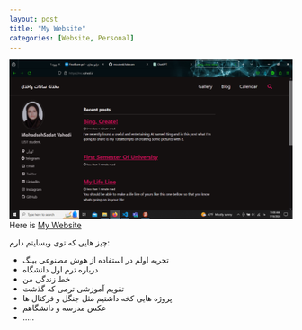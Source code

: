 ```yaml
---
layout: post
title: "My Website"
categories: [Website, Personal]
---
```


![my website home page](.\assets\img\Screenshot(9).png)
Here is [My Website](https://ms.vahedi.ir/ "My Website")

چیز هایی که توی وبسایتم دارم:
- تجربه اولم در استفاده از هوش مصنوعی بینگ
- درباره ترم اول دانشگاه
- خط زندگی من
- تقویم آموزشی ترمی که گذشت
- پروژه هایی کخه داشتیم مثل جنگل و فرکتال ها
- عکس مدرسه و دانشگاهم
- .....